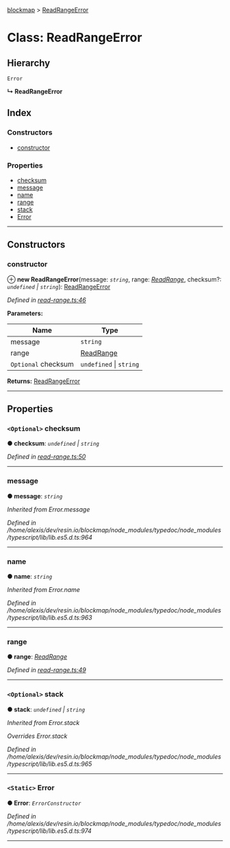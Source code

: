 [blockmap](../README.md) > [ReadRangeError](../classes/readrangeerror.md)

# Class: ReadRangeError

## Hierarchy

 `Error`

**↳ ReadRangeError**

## Index

### Constructors

* [constructor](readrangeerror.md#constructor)

### Properties

* [checksum](readrangeerror.md#checksum)
* [message](readrangeerror.md#message)
* [name](readrangeerror.md#name)
* [range](readrangeerror.md#range)
* [stack](readrangeerror.md#stack)
* [Error](readrangeerror.md#error)

---

## Constructors

<a id="constructor"></a>

###  constructor

⊕ **new ReadRangeError**(message: *`string`*, range: *[ReadRange](readrange.md)*, checksum?: *`undefined` \| `string`*): [ReadRangeError](readrangeerror.md)

*Defined in [read-range.ts:46](https://github.com/balena-io-modules/blockmap/blob/cb9fb56/lib/read-range.ts#L46)*

**Parameters:**

| Name | Type |
| ------ | ------ |
| message | `string` |
| range | [ReadRange](readrange.md) |
| `Optional` checksum | `undefined` \| `string` |

**Returns:** [ReadRangeError](readrangeerror.md)

___

## Properties

<a id="checksum"></a>

### `<Optional>` checksum

**● checksum**: *`undefined` \| `string`*

*Defined in [read-range.ts:50](https://github.com/balena-io-modules/blockmap/blob/cb9fb56/lib/read-range.ts#L50)*

___
<a id="message"></a>

###  message

**● message**: *`string`*

*Inherited from Error.message*

*Defined in /home/alexis/dev/resin.io/blockmap/node_modules/typedoc/node_modules/typescript/lib/lib.es5.d.ts:964*

___
<a id="name"></a>

###  name

**● name**: *`string`*

*Inherited from Error.name*

*Defined in /home/alexis/dev/resin.io/blockmap/node_modules/typedoc/node_modules/typescript/lib/lib.es5.d.ts:963*

___
<a id="range"></a>

###  range

**● range**: *[ReadRange](readrange.md)*

*Defined in [read-range.ts:49](https://github.com/balena-io-modules/blockmap/blob/cb9fb56/lib/read-range.ts#L49)*

___
<a id="stack"></a>

### `<Optional>` stack

**● stack**: *`undefined` \| `string`*

*Inherited from Error.stack*

*Overrides Error.stack*

*Defined in /home/alexis/dev/resin.io/blockmap/node_modules/typedoc/node_modules/typescript/lib/lib.es5.d.ts:965*

___
<a id="error"></a>

### `<Static>` Error

**● Error**: *`ErrorConstructor`*

*Defined in /home/alexis/dev/resin.io/blockmap/node_modules/typedoc/node_modules/typescript/lib/lib.es5.d.ts:974*

___

